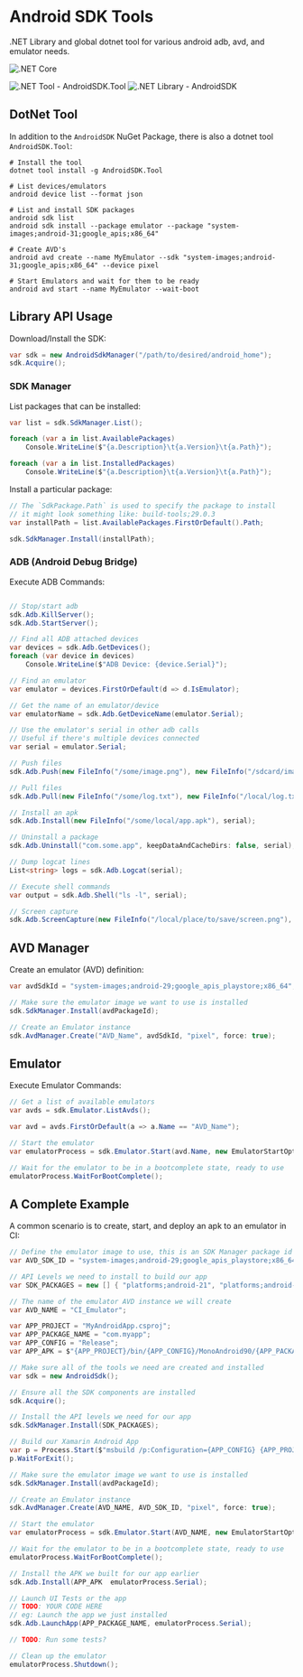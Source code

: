 # Android SDK Tools
.NET Library and global dotnet tool for various android adb, avd, and emulator needs.

![.NET Core](https://github.com/Redth/AndroidSdk.Tools/workflows/.NET%20Core/badge.svg)

![.NET Tool - AndroidSDK.Tool](https://img.shields.io/nuget/vpre/AndroidSDK.Tool?label=AndroidSDK.Tool&color=blue)
![.NET Library - AndroidSDK](https://img.shields.io/nuget/vpre/AndroidSDK.Tool?label=AndroidSDK&color=blue)

## DotNet Tool

In addition to the `AndroidSDK` NuGet Package, there is also a dotnet tool `AndroidSDK.Tool`:

```
# Install the tool
dotnet tool install -g AndroidSDK.Tool

# List devices/emulators
android device list --format json

# List and install SDK packages
android sdk list
android sdk install --package emulator --package "system-images;android-31;google_apis;x86_64"

# Create AVD's
android avd create --name MyEmulator --sdk "system-images;android-31;google_apis;x86_64" --device pixel

# Start Emulators and wait for them to be ready
android avd start --name MyEmulator --wait-boot
```


## Library API Usage

Download/Install the SDK:

```csharp
var sdk = new AndroidSdkManager("/path/to/desired/android_home");
sdk.Acquire();
```

### SDK Manager

List packages that can be installed:

```csharp
var list = sdk.SdkManager.List();

foreach (var a in list.AvailablePackages)
    Console.WriteLine($"{a.Description}\t{a.Version}\t{a.Path}");

foreach (var a in list.InstalledPackages)
    Console.WriteLine($"{a.Description}\t{a.Version}\t{a.Path}");
```

Install a particular package:

```csharp
// The `SdkPackage.Path` is used to specify the package to install
// it might look something like: build-tools;29.0.3
var installPath = list.AvailablePackages.FirstOrDefault().Path;

sdk.SdkManager.Install(installPath);
```


### ADB (Android Debug Bridge)

Execute ADB Commands:

```csharp

// Stop/start adb
sdk.Adb.KillServer();
sdk.Adb.StartServer();

// Find all ADB attached devices
var devices = sdk.Adb.GetDevices();
foreach (var device in devices)
    Console.WriteLine($"ADB Device: {device.Serial}");

// Find an emulator
var emulator = devices.FirstOrDefault(d => d.IsEmulator);

// Get the name of an emulator/device
var emulatorName = sdk.Adb.GetDeviceName(emulator.Serial);

// Use the emulator's serial in other adb calls
// Useful if there's multiple devices connected
var serial = emulator.Serial;

// Push files
sdk.Adb.Push(new FileInfo("/some/image.png"), new FileInfo("/sdcard/image.png"), serial);

// Pull files
sdk.Adb.Pull(new FileInfo("/some/log.txt"), new FileInfo("/local/log.txt"), serial);

// Install an apk
sdk.Adb.Install(new FileInfo("/some/local/app.apk"), serial);

// Uninstall a package
sdk.Adb.Uninstall("com.some.app", keepDataAndCacheDirs: false, serial);

// Dump logcat lines
List<string> logs = sdk.Adb.Logcat(serial);

// Execute shell commands
var output = sdk.Adb.Shell("ls -l", serial);

// Screen capture
sdk.Adb.ScreenCapture(new FileInfo("/local/place/to/save/screen.png"), serial);
```


## AVD Manager

Create an emulator (AVD) definition:

```csharp
var avdSdkId = "system-images;android-29;google_apis_playstore;x86_64";

// Make sure the emulator image we want to use is installed
sdk.SdkManager.Install(avdPackageId);

// Create an Emulator instance
sdk.AvdManager.Create("AVD_Name", avdSdkId, "pixel", force: true);
```


## Emulator

Execute Emulator Commands:

```csharp
// Get a list of available emulators
var avds = sdk.Emulator.ListAvds();

var avd = avds.FirstOrDefault(a => a.Name == "AVD_Name");

// Start the emulator
var emulatorProcess = sdk.Emulator.Start(avd.Name, new EmulatorStartOptions { NoSnapshot = true });

// Wait for the emulator to be in a bootcomplete state, ready to use
emulatorProcess.WaitForBootComplete();
```


## A Complete Example

A common scenario is to create, start, and deploy an apk to an emulator in CI:

```csharp
// Define the emulator image to use, this is an SDK Manager package id
var AVD_SDK_ID = "system-images;android-29;google_apis_playstore;x86_64";

// API Levels we need to install to build our app
var SDK_PACKAGES = new [] { "platforms;android-21", "platforms;android-26", "platforms;android-29" };

// The name of the emulator AVD instance we will create
var AVD_NAME = "CI_Emulator";

var APP_PROJECT = "MyAndroidApp.csproj";
var APP_PACKAGE_NAME = "com.myapp";
var APP_CONFIG = "Release";
var APP_APK = $"{APP_PROJECT}/bin/{APP_CONFIG}/MonoAndroid90/{APP_PACKAGE_NAME}.apk";

// Make sure all of the tools we need are created and installed
var sdk = new AndroidSdk();

// Ensure all the SDK components are installed
sdk.Acquire();

// Install the API levels we need for our app
sdk.SdkManager.Install(SDK_PACKAGES);

// Build our Xamarin Android App
var p = Process.Start($"msbuild /p:Configuration={APP_CONFIG} {APP_PROJECT}");
p.WaitForExit();

// Make sure the emulator image we want to use is installed
sdk.SdkManager.Install(avdPackageId);

// Create an Emulator instance
sdk.AvdManager.Create(AVD_NAME, AVD_SDK_ID, "pixel", force: true);

// Start the emulator
var emulatorProcess = sdk.Emulator.Start(AVD_NAME, new EmulatorStartOptions { NoSnapshot = true });

// Wait for the emulator to be in a bootcomplete state, ready to use
emulatorProcess.WaitForBootComplete();

// Install the APK we built for our app earlier
sdk.Adb.Install(APP_APK  emulatorProcess.Serial);

// Launch UI Tests or the app
// TODO: YOUR CODE HERE
// eg: Launch the app we just installed
sdk.Adb.LaunchApp(APP_PACKAGE_NAME, emulatorProcess.Serial);

// TODO: Run some tests?

// Clean up the emulator
emulatorProcess.Shutdown();
```

